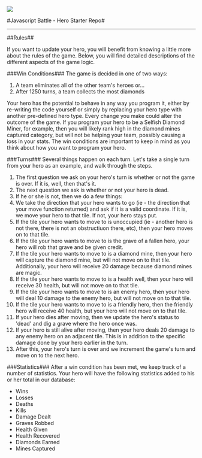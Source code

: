 
![](https://raw.githubusercontent.com/JavascriptBattle/javascript-battle-website/master/public/img/black-knight.png)

#Javascript Battle - Hero Starter Repo#

---
##Rules##

If you want to update your hero, you will benefit from knowing a little more about the rules of the game. Below, you will find detailed descriptions of the different aspects of the game logic.

###Win Conditions###
The game is decided in one of two ways:
  1. A team eliminates all of the other team's heroes or...
  2. After 1250 turns, a team collects the most diamonds

Your hero has the potential to behave in any way you program it, either by re-writing the code yourself or simply by replacing your hero type with another pre-defined hero type. Every change you make could alter the outcome of the game. If you program your hero to be a Selfish Diamond Miner, for example, then you will likely rank high in the diamond mines captured category, but will not be helping your team, possibly causing a loss in your stats. The win conditions are important to keep in mind as you think about how you want to program your hero.

###Turns###
Several things happen on each turn. Let's take a single turn from your hero as an example, and walk through the steps.
1. The first question we ask on your hero's turn is whether or not the game is over. If it is, well, then that's it.
2. The next question we ask is whether or not your hero is dead. 
3. If he or she is not, then we do a few things:
  1. We take the direction that your hero wants to go (ie - the direction that your move function returned) and ask if it is a valid coordinate. If it is, we move your hero to that tile. If not, your hero stays put.
  2. If the tile your hero wants to move to is unoccupied (ie - another hero is not there, there is not an obstructiuon there, etc), then your hero moves on to that tile.
  3. If the tile your hero wants to move to is the grave of a fallen hero, your hero will rob that grave and be given credit.
  4. If the tile your hero wants to move to is a diamond mine, then your hero will capture the diamond mine, but will not move on to that tile. Additionally, your hero will receive 20 damage because diamond mines are magic. 
  5. If the tile your hero wants to move to is a health well, then your hero will receive 30 health, but will not move on to that tile.
  6. If the tile your hero wants to move to is an enemy hero, then your hero will deal 10 damage to the enemy hero, but will not move on to that tile.
  7. If the tile your hero wants to move to is a friendly hero, then the friendly hero will receive 40 health, but your hero will not move on to that tile.
4. If your hero dies after moving, then we update the hero's status to 'dead' and dig a grave where the hero once was.
5. If your hero is still alive after moving, then your hero deals 20 damage to any enemy hero on an adjacent tile. This is in addition to the specific damage done by your hero earlier in the turn.
6. After this, your hero's turn is over and we increment the game's turn and move on to the next hero. 

###Statistics###
After a win condition has been met, we keep track of a number of statistics. Your hero will have the following statistics added to his or her total in our database:
  * Wins
  * Losses
  * Deaths
  * Kills
  * Damage Dealt
  * Graves Robbed
  * Health Given
  * Health Recovered
  * Diamonds Earned
  * Mines Captured

